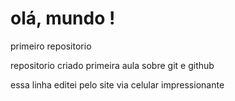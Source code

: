 # olá, mundo !
 primeiro repositorio

repositorio criado primeira aula sobre git e github

essa linha editei pelo site via celular
impressionante 
